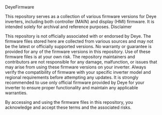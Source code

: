 DeyeFirmware

This repository serves as a collection of various firmware versions for Deye inverters, including both controller (MAIN) and display (HMI) firmware. It is intended solely for archival and reference purposes.
Disclaimer

This repository is not officially associated with or endorsed by Deye.
The firmware files stored here are collected from various sources and may not be the latest or officially supported versions.
No warranty or guarantee is provided for any of the firmware versions in this repository.
Use of these firmware files is at your own risk.
The repository maintainers and contributors are not responsible for any damage, malfunction, or issues that may arise from using these firmware versions on your inverter.
Always verify the compatibility of firmware with your specific inverter model and regional requirements before attempting any updates.
It is strongly recommended to use only official firmware provided by Deye for your inverter to ensure proper functionality and maintain any applicable warranties.

By accessing and using the firmware files in this repository, you acknowledge and accept these terms and the associated risks.